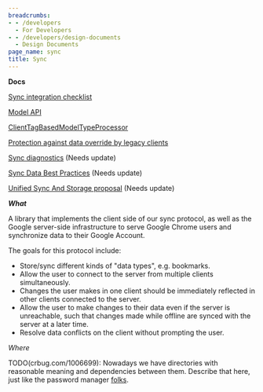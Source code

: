 ```yaml
---
breadcrumbs:
- - /developers
  - For Developers
- - /developers/design-documents
  - Design Documents
page_name: sync
title: Sync
---
```


**Docs**

[Sync integration checklist](/developers/design-documents/sync/integration-checklist)

[Model API](/developers/design-documents/sync/model-api)

[ClientTagBasedModelTypeProcessor](/developers/design-documents/sync/client-tag-based-model-type-processor)

[Protection against data override by legacy clients](/developers/design-documents/sync/old-sync-clients-data-override-protection)

[Sync diagnostics](/developers/design-documents/sync/diagnostics) (Needs update)

[Sync Data Best
Practices](/developers/design-documents/sync/sync-data-best-practices) (Needs update)

[Unified Sync And Storage
proposal](/developers/design-documents/sync/unified-sync-and-storage-overview)
 (Needs update)

***What***

A library that implements the client side of our sync protocol, as well as the
Google server-side infrastructure to serve Google Chrome users and synchronize
data to their Google Account.

The goals for this protocol include:

*   Store/sync different kinds of "data types", e.g. bookmarks.
*   Allow the user to connect to the server from multiple clients
            simultaneously.
*   Changes the user makes in one client should be immediately reflected
            in other clients connected to the server.
*   Allow the user to make changes to their data even if the server is
            unreachable, such that changes made while offline are synced with
            the server at a later time.
*   Resolve data conflicts on the client without prompting the user.

*Where*

TODO(crbug.com/1006699): Nowadays we have directories with reasonable meaning
and dependencies between them. Describe that here, just like the password
manager [folks](https://source.chromium.org/chromium/chromium/src/+/91bcc3658d7f81fde685523091ca94755419a708:components/password_manager/README.md).
